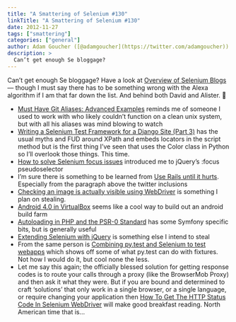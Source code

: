 ```yaml
---
title: "A Smattering of Selenium #130"
linkTitle: "A Smattering of Selenium #130"
date: 2012-11-27
tags: ["smattering"]
categories: ["general"]
author: Adam Goucher ([@adamgoucher](https://twitter.com/adamgoucher))
description: >
  Can’t get enough Se bloggage?
---
```

Can’t get enough Se bloggage? Have a look at [Overview of Selenium Blogs](http://itkosmopolit.wordpress.com/2012/11/23/overview-of-selenium-blogs/) — though I must say there has to be something wrong with the Alexa algorithm if I am that far down the list. And behind both David and Alister. 🙂

*   [Must Have Git Aliases: Advanced Examples](http://durdn.com/blog/2012/11/22/must-have-git-aliases-advanced-examples/) reminds me of someone I used to work with who likely couldn’t function on a clean unix system, but with all his aliases was mind blowing to watch
*   [Writing a Selenium Test Framework for a Django Site (Part 3)](http://techblog.safaribooksonline.com/2012/11/23/writing-a-selenium-test-framework-for-a-django-site-part-3/) has the usual myths and FUD around XPath and embeds locators in the script method but is the first thing I’ve seen that uses the Color class in Python so I’ll overlook those things. This time.
*   [How to solve Selenium focus issues](https://makandracards.com/makandra/12661-how-to-solve-selenium-focus-issues) introduced me to jQuery’s :focus pseudoselector
*   I’m sure there is something to be learned from [Use Rails until it hurts](http://evan.tiggerpalace.com/articles/2012/11/21/use-rails-until-it-hurts/). Especially from the paragraph above the twitter inclusions
*   [Checking an image is actually visible using WebDriver](http://watirmelon.com/2012/11/27/checking-an-image-is-actually-visible-using-webdriver/) is something I plan on stealing.
*   [Android 4.0 in VirtualBox](http://www.kirsle.net/blog/kirsle/android-4-0-in-virtualbox) seems like a cool way to build out an android build farm
*   [Autoloading in PHP and the PSR-0 Standard](http://phpmaster.com/autoloading-and-the-psr-0-standard/) has some Symfony specific bits, but is generally useful
*   [Extending Selenium with jQuery](http://blogs.gnome.org/danni/2012/11/19/extending-selenium-with-jquery/) is something else I intend to steal
*   From the same person is [Combining py.test and Selenium to test webapps](http://blogs.gnome.org/danni/2012/11/15/combining-py-test-and-selenium-to-test-webapps/) which shows off some of what py.test can do with fixtures. Not how I would do it, but cool none the less.
*   Let me say this again; the officially blessed solution for getting response codes is to route your calls through a proxy (like the BrowserMob Proxy) and then ask it what they were. But if you are bound and determined to craft ‘solutions’ that only work in a single browser, or a single language, or require changing your application then [How To Get The HTTP Status Code In Selenium WebDriver](http://www.ninthavenue.com.au/how-to-get-the-http-status-code-in-selenium-webdriver) will make good breakfast reading. North American time that is…